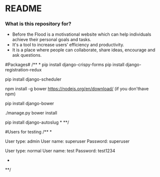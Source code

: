 # README #

### What is this repository for? ###

* Before the Flood is a motivational website which can help individuals achieve their personal goals and tasks.
* It's a tool to increase users’ efficiency and productivity.
* It is a place where people can collaborate, share ideas, encourage and ask questions.

#Packages#
/**
*
pip install django-crispy-forms
pip install django-registration-redux

pip install django-scheduler

npm install -g bower
https://nodejs.org/en/download/  (if you don'thave npm)

pip install django-bower

./manage.py bower install

pip install django-autoslug
*
**/



#Users for testing
/**
*

User type: admin
User name: superuser
Password: superuser

User type: normal
User name: test
Password: test1234

*
**/
